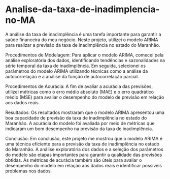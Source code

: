# Analise-da-taxa-de-inadimplencia-no-MA
A análise da taxa de inadimplência é uma tarefa importante para garantir a saúde financeira do meu negócio. Neste projeto, utilizei o modelo ARIMA para realizar a previsão da taxa de inadimplência no estado do Maranhão.

Procedimentos de Modelagem:
Para aplicar o modelo ARIMA, comecei pela análise exploratória dos dados, identificando tendências e sazonalidades na série temporal da taxa de inadimplência. Em seguida, selecionei os parâmetros do modelo ARIMA utilizando técnicas como a análise da autocorrelação e a análise da função de autocorrelação parcial.

Procedimentos de Acurácia:
A fim de avaliar a acurácia das previsões, utilizei métricas como o erro médio absoluto (MAE) e o erro quadrático médio (MSE) para avaliar o desempenho do modelo de previsão em relação aos dados reais.

Resultados:
Os resultados mostraram que o modelo ARIMA apresentou uma boa capacidade de previsão da taxa de inadimplência no estado do Maranhão. A acurácia do modelo foi avaliada por meio de métricas que indicaram um bom desempenho na previsão da taxa de inadimplência.

Conclusão:
Em conclusão, este projeto me mostrou que o modelo ARIMA é uma técnica eficiente para a previsão da taxa de inadimplência no estado do Maranhão. A análise exploratória dos dados e a seleção dos parâmetros do modelo são etapas importantes para garantir a qualidade das previsões obtidas. As métricas de acurácia também são úteis para avaliar o desempenho do modelo em relação aos dados reais e identificar possíveis problemas nos dados.
